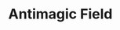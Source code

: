 ---
title: "Antimagic Field"
permalink: /spells/antimagic-field/
tags:
  - Spell
  - 8th Level
  - Abjuration
available_for:
  - Cleric
  - Wizard
level: "8th Level"
school: "Abjuration"
area: "10 ft"
shape: "Sphere"
comp:
  - V
  - S
  - M
material: "a pinch of powdered iron or iron filings."
duration: "1 Hour"
concentration: true
description: |
  A 10-foot-radius invisible sphere of antimagic surrounds you. This area is divorced from the magical energy that suffuses the multiverse. Within the sphere, spells can't be cast, summoned creatures disappear, and even magic items become mundane. Until the spell ends, the sphere moves with you, centered on you.

  Spells and other magical effects, except those created by an artifact or a deity, are suppressed in the sphere and can't protrude into it. A slot expended to cast a suppressed spell is consumed. While an effect is suppressed, it doesn't function, but the time it spends suppressed counts against its duration.

  ***Targeted Effects.*** Spells and other magical effects, such as magic missile and charm person, that target a creature or an object in the sphere have no effect on that target.

  ***Areas of Magic.*** The area of another spell or magical effect, such as fireball, can't extend into the sphere. If the sphere overlaps an area of magic, the part of the area that is covered by the sphere is suppressed. For example, the flames created by a wall of fire are suppressed within the sphere, creating a gap in the wall if the overlap is large enough.

  ***Spells.*** Any active spell or other magical effect on a creature or an object in the sphere is suppressed while the creature or object is in it.

  ***Magic Items.*** The properties and powers of magic items are suppressed in the sphere. For example, a +1 longsword in the sphere functions as a nonmagical longsword.

  A magic weapon's properties and powers are suppressed if it is used against a target in the sphere or wielded by an attacker in the sphere. If a magic weapon or a piece of magic ammunition fully leaves the sphere (for example, if you fire a magic arrow or throw a magic spear at a target outside the sphere), the magic of the item ceases to be suppressed as soon as it exits.

  ***Magical Travel.*** Teleportation and planar travel fail to work in the sphere, whether the sphere is the destination or the departure point for such magical travel. A portal to another location, world, or plane of existence, as well as an opening to an extradimensional space such as that created by the rope trick spell, temporarily closes while in the sphere.

  ***Creatures and Objects.*** A creature or object summoned or created by magic temporarily winks out of existence in the sphere. Such a creature instantly reappears once the space the creature occupied is no longer within the sphere.

  ***Dispel Magic.*** Spells and magical effects such as dispel magic have no effect on the sphere. Likewise, the spheres created by different antimagic field spells don't nullify each other.
excerpt: "A 10-foot-radius invisible sphere of antimagic surrounds you."
source: "Basic Rules"
---
